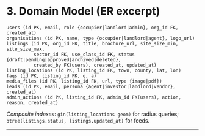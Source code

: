 # 3. Domain Model (ER excerpt)

```
users (id PK, email, role {occupier|landlord|admin}, org_id FK, created_at)
organisations (id PK, name, type {occupier|landlord|agent}, logo_url)
listings (id PK, org_id FK, title, brochure_url, site_size_min, site_size_max,
          sector_id FK, use_class_id FK, status {draft|pending|approved|archived|deleted},
          created_by FK(users), created_at, updated_at)
listing_locations (id PK, listing_id FK, town, county, lat, lon)
faqs (id PK, listing_id FK, q, a)
media_files (id PK, listing_id FK, url, type {image|pdf})
leads (id PK, email, persona {agent|investor|landlord|vendor}, created_at)
admin_actions (id PK, listing_id FK, admin_id FK(users), action, reason, created_at)
```

*Composite indexes*: `gin(listing_locations geom)` for radius queries; `btree(listings.status, listings.updated_at)` for feeds.

---
